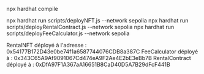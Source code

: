 

npx hardhat compile

npx hardhat run scripts/deployNFT.js --network sepolia
npx hardhat run scripts/deployRentalContract.js --network sepolia
npx hardhat run scripts/deployFeeCalculator.js --network sepolia

RentalNFT déployé à l'adresse : 0x54177B172D43e0be74f1a6587744076CDB8a387C
FeeCalculator déployé à : 0x343C65A9Af9091067Cd474eA9F2Ae4E2bE3eBb7B
 RentalContract déployé à : 0xDfA97F1A367aA16651B8CaD40D5A7B29dFcF441B